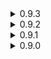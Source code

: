 <details>
<summary>0.9.3 </summary>

* Added github link (forgot about it in 0.9.2).
* Made all entrances larger to support bigger enemies\survivors.
	* _This was specifically made to support Regigigas. You still can't fall through small holes in one of the tombs, but you can now actually get in and out of tombs. This makes some of the textures look warped but ehhh..._
</details>
<details>
<summary>0.9.2 </summary>

* Optimization pass. Added proper occlusion and setup'd LODs for majority of objects.
* Added music.
* Fixed geometry holes in the room with coffins and lemurian statues.
* Added additional box colliders to coffins, so you no longer get behind them and hide from enemies.
</details>
<details>
<summary>0.9.1 </summary>

* Fixed family events and normal spawns having flipped chances to occur (meaning you almost always had family events).
* Fixed enemy credits not refilling after initial spawn. This also fixes Artifact of Dissonance.
</details>
<details>
<summary>0.9.0 </summary>

* Initial release
</details>
